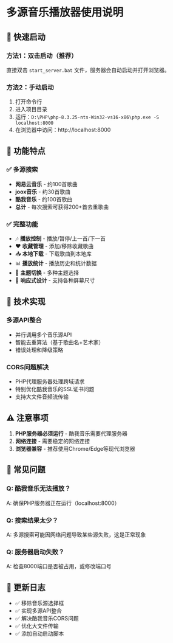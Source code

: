 # 多源音乐播放器使用说明

## 🚀 快速启动

### 方法1：双击启动（推荐）
直接双击 `start_server.bat` 文件，服务器会自动启动并打开浏览器。

### 方法2：手动启动
1. 打开命令行
2. 进入项目目录
3. 运行：`D:\PHP\php-8.3.25-nts-Win32-vs16-x86\php.exe -S localhost:8000`
4. 在浏览器中访问：http://localhost:8000

## 🎵 功能特点

### ✅ 多源搜索
- **网易云音乐** - 约100首歌曲
- **joox音乐** - 约30首歌曲  
- **酷我音乐** - 约100首歌曲
- **总计** - 每次搜索可获得200+首去重歌曲

### ✅ 完整功能
- 🎶 **播放控制** - 播放/暂停/上一首/下一首
- ❤️ **收藏管理** - 添加/移除收藏歌曲
- 📥 **本地下载** - 下载歌曲到本地库
- 📊 **播放统计** - 播放历史和统计数据
- 🎨 **主题切换** - 多种主题选择
- 📱 **响应式设计** - 支持各种屏幕尺寸

## 🔧 技术实现

### 多源API整合
- 并行调用多个音乐源API
- 智能去重算法（基于歌曲名+艺术家）
- 错误处理和降级策略

### CORS问题解决
- PHP代理服务器处理跨域请求
- 特别优化酷我音乐的SSL证书问题
- 支持大文件音频流传输

## ⚠️ 注意事项

1. **PHP服务器必须运行** - 酷我音乐需要代理服务器
2. **网络连接** - 需要稳定的网络连接
3. **浏览器兼容** - 推荐使用Chrome/Edge等现代浏览器

## 🐛 常见问题

### Q: 酷我音乐无法播放？
A: 确保PHP服务器正在运行（localhost:8000）

### Q: 搜索结果太少？
A: 多源搜索可能因网络问题导致某些源失败，这是正常现象

### Q: 服务器启动失败？
A: 检查8000端口是否被占用，或修改端口号

## 📝 更新日志

- ✅ 移除音乐源选择框
- ✅ 实现多源API整合
- ✅ 解决酷我音乐CORS问题
- ✅ 优化大文件传输
- ✅ 添加自动启动脚本